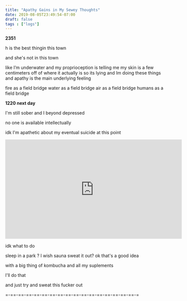 ```yaml
---
title: "Apathy Gains in My Sewey Thoughts"
date: 2019-08-05T23:49:54-07:00
draft: false
tags : ["logs"]
---
```


****2351****

h is the best thingin this town

and she's not in this town

like I’m underwater and my proprioception is telling me my skin is a few centimeters off of where it actually is so its lying
and Im doing these things and apathy is the main underlying feeling

fire as a field bridge
water as a field bridge
air as a field bridge
humans as a field bridge


**1220 next day**

I'm still sober and I beyond depressed

no one is available intellectually

idk I'm apathetic about my eventual suicide at this point

 <iframe width="560" height="315" src="https://www.youtube.com/embed/dW7J49UTns8" frameborder="0" allow="accelerometer; autoplay; encrypted-media; gyroscope; picture-in-picture" allowfullscreen></iframe>

idk what to do

sleep in a  park ? I wish
sauna sweat it out?
ok that's a good idea

with a big thing of kombucha and all my suplements

I'll do that

and just try and sweat this fucker out


=-==-==-==-==-==-==-==-==-==-==-==-==-==-==-==-==-=
